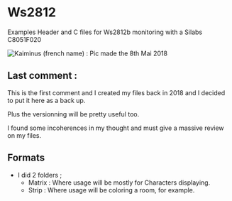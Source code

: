 # Ws2812
Examples Header and C files for Ws2812b monitoring with a Silabs C8051F020

![Kaiminus (french name) : Pic made the 8th Mai 2018](pbs.twimg.com/media/DcrguXRWsAAZQeq?format=jpg&name=large)

## Last comment :
This is the first comment and I created my files back in 2018 and I decided to put it here as a back up.

Plus the versionning will be pretty useful too.

I found some incoherences in my thought and must give a massive review on my files.

## Formats
* I did 2 folders ;
    * Matrix    :   Where usage will be mostly for Characters displaying.
    * Strip     :   Where usage will be coloring a room, for example.
